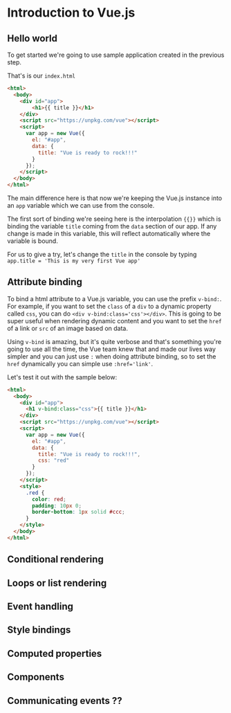 # Introduction to Vue.js

## Hello world

To get started we're going to use sample application created in the previous step. 

That's is our `index.html`
```html
<html>
  <body>
    <div id="app">
        <h1>{{ title }}</h1>
    </div>
    <script src="https://unpkg.com/vue"></script>
    <script>
      var app = new Vue({
        el: "#app",
        data: {
          title: "Vue is ready to rock!!!"
        }
      });
    </script>
  </body>
</html>
```

The main difference here is that now we're keeping the Vue.js instance into an `app` variable which we can use from the console.

The first sort of binding we're seeing here is the interpolation `{{}}` which is binding the variable `title` coming from the `data` section of our app. If any change is made in this variable, this will reflect automatically where the variable is bound.

For us to give a try, let's change the `title` in the console by typing `app.title = 'This is my very first Vue app'`

## Attribute binding

To bind a html attribute to a Vue.js variable, you can use the prefix `v-bind:`. For example, if you want to set the `class` of a `div` to a dynamic property called `css`, you can do `<div v-bind:class='css'></div>`. This is going to be super useful when rendering dynamic content and you want to set the `href` of a link or `src` of an image based on data.

Using `v-bind` is amazing, but it's quite verbose and that's something you're going to use all the time, the Vue team knew that and made our lives way simpler and you can just use `:` when doing attribute binding, so to set the `href` dynamically you can simple use `:href='link'`.

Let's test it out with the sample below:
```html
<html>
  <body>
    <div id="app">
      <h1 v-bind:class="css">{{ title }}</h1>
    </div>
    <script src="https://unpkg.com/vue"></script>
    <script>
      var app = new Vue({
        el: "#app",
        data: {
          title: "Vue is ready to rock!!!",
          css: "red"
        }
      });
    </script>
    <style>
      .red {
        color: red;
        padding: 10px 0;
        border-bottom: 1px solid #ccc;
      }
    </style>
  </body>
</html>

```

## Conditional rendering

## Loops or list rendering

## Event handling

## Style bindings

## Computed properties

## Components

## Communicating events ??